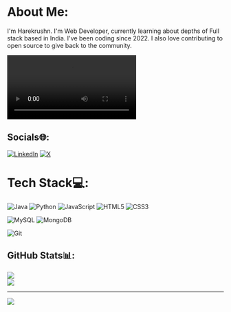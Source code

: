 #  About Me:
I'm Harekrushn. I'm Web Developer, currently learning about depths of Full stack based in India. I've been coding since 2022. I also love contributing to open source to give back to the community.<br>

![code](C:\Users\Asus\Downloads\7eead71a10f76b5cc6d56a8701020eac.mp4)

## Socials🌐:
[![LinkedIn](https://img.shields.io/badge/LinkedIn-%230077B5.svg?logo=linkedin&logoColor=white)](https://www.linkedin.com/in/harekrushn-vaghasiya-156720266/) [![X](https://img.shields.io/badge/X-black.svg?logo=X&logoColor=white)](https://x.com/Hari10_04) 

# Tech Stack💻:

![Java](https://img.shields.io/badge/java-%23ED8B00.svg?style=for-the-badge&logo=openjdk&logoColor=white) ![Python](https://img.shields.io/badge/python-3670A0?style=for-the-badge&logo=python&logoColor=ffdd54) ![JavaScript](https://img.shields.io/badge/javascript-%23323330.svg?style=for-the-badge&logo=javascript&logoColor=%23F7DF1E) ![HTML5](https://img.shields.io/badge/html5-%23E34F26.svg?style=for-the-badge&logo=html5&logoColor=white) ![CSS3](https://img.shields.io/badge/css3-%231572B6.svg?style=for-the-badge&logo=css3&logoColor=white)

![MySQL](https://img.shields.io/badge/mysql-4479A1.svg?style=for-the-badge&logo=mysql&logoColor=white)
![MongoDB](https://img.shields.io/badge/MongoDB-%234ea94b.svg?style=for-the-badge&logo=mongodb&logoColor=white)

![Git](https://img.shields.io/badge/git-%23F05033.svg?style=for-the-badge&logo=git&logoColor=white)

## GitHub Stats📊:
![](https://github-readme-streak-stats.herokuapp.com?user=harekrushn10&theme=dark)<br/>
![](https://github-readme-stats.vercel.app/api/top-langs/?username=harekrushn10&theme=dark&hide_border=false&include_all_commits=true&count_private=true&layout=compact)

---
![](https://visitcount.itsvg.in/api?id=harekrushn10&label=Profile%20Views&pretty=false)

